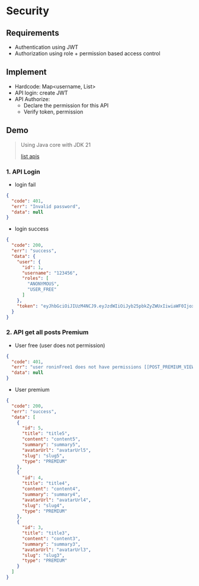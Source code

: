 # Security

## Requirements

- Authentication using JWT
- Authorization using role + permission based access control

## Implement

- Hardcode: Map<username, List<User>>
- API login: create JWT
- API Authorize:
    - Declare the permission for this API
    - Verify token, permission

## Demo
> Using Java core with JDK 21
>
> [list apis](api.http)

### 1. API Login

- login fail

```json
{
  "code": 401,
  "err": "Invalid password",
  "data": null
}
```

- login success

```json
{
  "code": 200,
  "err": "success",
  "data": {
    "user": {
      "id": 1,
      "username": "123456",
      "roles": [
        "ANONYMOUS",
        "USER_FREE"
      ]
    },
    "token": "eyJhbGciOiJIUzM4NCJ9.eyJzdWIiOiJyb25pbkZyZWUxIiwiaWF0IjoxNzEyNzgxNDc4LCJleHAiOjE3MTI3ODIwNzh9.ykgr7b0N68OKWJKCzvmbONtncino_RHyTI89vEqS_knmA3TpTVYMPRRi2euVGx3r"
  }
}
```

### 2. API get all posts Premium

- User free (user does not permission)

```json
{
  "code": 401,
  "err": "user roninFree1 does not have permissions [[POST_PREMIUM_VIEW]]",
  "data": null
}
```

- User premium

```json
{
  "code": 200,
  "err": "success",
  "data": [
    {
      "id": 5,
      "title": "title5",
      "content": "content5",
      "summary": "summary5",
      "avatarUrl": "avatarUrl5",
      "slug": "slug5",
      "type": "PREMIUM"
    },
    {
      "id": 4,
      "title": "title4",
      "content": "content4",
      "summary": "summary4",
      "avatarUrl": "avatarUrl4",
      "slug": "slug4",
      "type": "PREMIUM"
    },
    {
      "id": 3,
      "title": "title3",
      "content": "content3",
      "summary": "summary3",
      "avatarUrl": "avatarUrl3",
      "slug": "slug3",
      "type": "PREMIUM"
    }
  ]
}
```